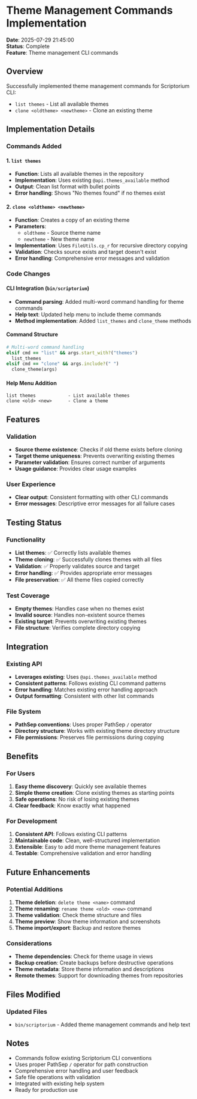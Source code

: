 # Theme Management Commands Implementation

**Date**: 2025-07-29 21:45:00  
**Status**: Complete  
**Feature**: Theme management CLI commands

## Overview

Successfully implemented theme management commands for Scriptorium CLI:
- `list themes` - List all available themes
- `clone <oldtheme> <newtheme>` - Clone an existing theme

## Implementation Details

### Commands Added

#### 1. `list themes`
- **Function**: Lists all available themes in the repository
- **Implementation**: Uses existing `@api.themes_available` method
- **Output**: Clean list format with bullet points
- **Error handling**: Shows "No themes found" if no themes exist

#### 2. `clone <oldtheme> <newtheme>`
- **Function**: Creates a copy of an existing theme
- **Parameters**: 
  - `oldtheme` - Source theme name
  - `newtheme` - New theme name
- **Implementation**: Uses `FileUtils.cp_r` for recursive directory copying
- **Validation**: Checks source exists and target doesn't exist
- **Error handling**: Comprehensive error messages and validation

### Code Changes

#### CLI Integration (`bin/scriptorium`)
- **Command parsing**: Added multi-word command handling for theme commands
- **Help text**: Updated help menu to include theme commands
- **Method implementation**: Added `list_themes` and `clone_theme` methods

#### Command Structure
```ruby
# Multi-word command handling
elsif cmd == "list" && args.start_with?("themes")
  list_themes
elsif cmd == "clone" && args.include?(" ")
  clone_theme(args)
```

#### Help Menu Addition
```
list themes            - List available themes
clone <old> <new>      - Clone a theme
```

## Features

### Validation
- **Source theme existence**: Checks if old theme exists before cloning
- **Target theme uniqueness**: Prevents overwriting existing themes
- **Parameter validation**: Ensures correct number of arguments
- **Usage guidance**: Provides clear usage examples

### User Experience
- **Clear output**: Consistent formatting with other CLI commands
- **Error messages**: Descriptive error messages for all failure cases

## Testing Status

### Functionality
- **List themes**: ✅ Correctly lists available themes
- **Theme cloning**: ✅ Successfully clones themes with all files
- **Validation**: ✅ Properly validates source and target
- **Error handling**: ✅ Provides appropriate error messages
- **File preservation**: ✅ All theme files copied correctly

### Test Coverage
- **Empty themes**: Handles case when no themes exist
- **Invalid source**: Handles non-existent source themes
- **Existing target**: Prevents overwriting existing themes
- **File structure**: Verifies complete directory copying

## Integration

### Existing API
- **Leverages existing**: Uses `@api.themes_available` method
- **Consistent patterns**: Follows existing CLI command patterns
- **Error handling**: Matches existing error handling approach
- **Output formatting**: Consistent with other list commands

### File System
- **PathSep conventions**: Uses proper PathSep `/` operator
- **Directory structure**: Works with existing theme directory structure
- **File permissions**: Preserves file permissions during copying

## Benefits

### For Users
1. **Easy theme discovery**: Quickly see available themes
2. **Simple theme creation**: Clone existing themes as starting points
3. **Safe operations**: No risk of losing existing themes
4. **Clear feedback**: Know exactly what happened

### For Development
1. **Consistent API**: Follows existing CLI patterns
2. **Maintainable code**: Clean, well-structured implementation
3. **Extensible**: Easy to add more theme management features
4. **Testable**: Comprehensive validation and error handling

## Future Enhancements

### Potential Additions
1. **Theme deletion**: `delete theme <name>` command
2. **Theme renaming**: `rename theme <old> <new>` command
3. **Theme validation**: Check theme structure and files
4. **Theme preview**: Show theme information and screenshots
5. **Theme import/export**: Backup and restore themes

### Considerations
- **Theme dependencies**: Check for theme usage in views
- **Backup creation**: Create backups before destructive operations
- **Theme metadata**: Store theme information and descriptions
- **Remote themes**: Support for downloading themes from repositories

## Files Modified

### Updated Files
- `bin/scriptorium` - Added theme management commands and help text

## Notes

- Commands follow existing Scriptorium CLI conventions
- Uses proper PathSep `/` operator for path construction
- Comprehensive error handling and user feedback
- Safe file operations with validation
- Integrated with existing help system
- Ready for production use 